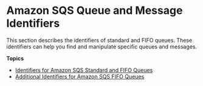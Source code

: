 # Amazon SQS Queue and Message Identifiers<a name="sqs-queue-message-identifiers"></a>

This section describes the identifiers of standard and FIFO queues\. These identifiers can help you find and manipulate specific queues and messages\.

**Topics**
+ [Identifiers for Amazon SQS Standard and FIFO Queues](sqs-general-identifiers.md)
+ [Additional Identifiers for Amazon SQS FIFO Queues](sqs-additional-fifo-queue-identifiers.md)